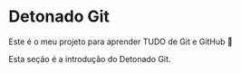 # Detonado Git

Este é o meu projeto para aprender TUDO de Git e GitHub 🚀

Esta seção é a introdução do Detonado Git.
